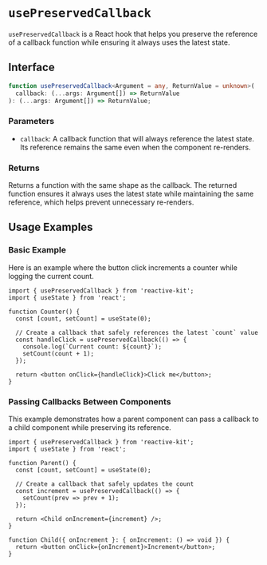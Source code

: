 # `usePreservedCallback`

`usePreservedCallback` is a React hook that helps you preserve the reference of a callback function while ensuring it always uses the latest state.

## Interface

```typescript
function usePreservedCallback<Argument = any, ReturnValue = unknown>(
  callback: (...args: Argument[]) => ReturnValue
): (...args: Argument[]) => ReturnValue;
```

### Parameters

- `callback`: A callback function that will always reference the latest state. Its reference remains the same even when the component re-renders.

### Returns

Returns a function with the same shape as the callback. The returned function ensures it always uses the latest state while maintaining the same reference, which helps prevent unnecessary re-renders.

## Usage Examples

### Basic Example

Here is an example where the button click increments a counter while logging the current count.

```tsx
import { usePreservedCallback } from 'reactive-kit';
import { useState } from 'react';

function Counter() {
  const [count, setCount] = useState(0);

  // Create a callback that safely references the latest `count` value
  const handleClick = usePreservedCallback(() => {
    console.log(`Current count: ${count}`);
    setCount(count + 1);
  });

  return <button onClick={handleClick}>Click me</button>;
}
```

### Passing Callbacks Between Components

This example demonstrates how a parent component can pass a callback to a child component while preserving its reference.

```tsx
import { usePreservedCallback } from 'reactive-kit';
import { useState } from 'react';

function Parent() {
  const [count, setCount] = useState(0);

  // Create a callback that safely updates the count
  const increment = usePreservedCallback(() => {
    setCount(prev => prev + 1);
  });

  return <Child onIncrement={increment} />;
}

function Child({ onIncrement }: { onIncrement: () => void }) {
  return <button onClick={onIncrement}>Increment</button>;
}
```
